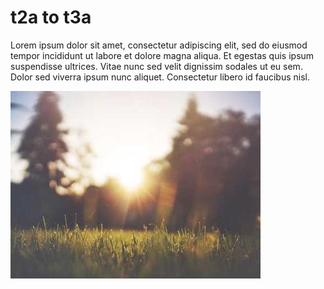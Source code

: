 # t2a to t3a

Lorem ipsum dolor sit amet, consectetur adipiscing elit, sed do eiusmod tempor incididunt ut labore et dolore magna aliqua. Et egestas quis ipsum suspendisse ultrices. Vitae nunc sed velit dignissim sodales ut eu sem. Dolor sed viverra ipsum nunc aliquet. Consectetur libero id faucibus nisl.

![img1](img1.jpg)
